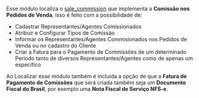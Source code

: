 Esse módulo localiza o [sale_commission](https://github.com/OCA/commission/tree/16.0/sale_commission) que implementa a **Comissão nos Pedidos de Venda**, isso é feito com a possibilidade de:

- Cadastrar Representantes/Agentes Comissionados
- Atribuir e Configurar Tipos de Comissão
- Informar os Representantes/Agentes Commisionados nos Pedidos de Venda ou no cadastro do Cliente
- Criar a Fatura para o Pagamento de Commissões de um determinado Período tanto de diversos Representantes/Agentes como de apenas um específico

Ao Localizar esse módulo também é incluída a opção de que a **Fatura de Pagamento de Comissões** que será criada também seja um **Documento Fiscal do Brasil**, por exemplo uma **Nota Fiscal de Serviço NFS-e**.

